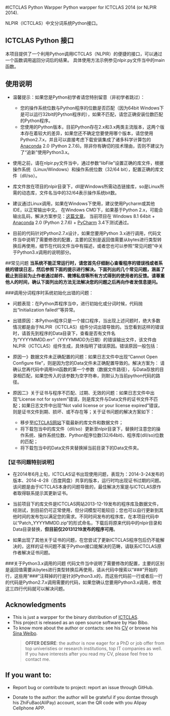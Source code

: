 #ICTCLAS Python Warpper
Python warpper for ICTCLAS 2014 (or NLPIR 2014).

NLPIR（ICTCLAS）中文分词系统Python接口。

## ICTCLAS Python 接口
本项目提供了一个利用Python调用ICTCLAS（NLPIR）的便捷的接口，可以通过一个函数调用返回分词后的结果。
具体使用方法示例参见nlpir.py文件当中的main函数。

## 使用说明 ##
* 温馨提示：如果您是Python初学者请您特别留意（非初学者跳过）：
	* 您的操作系统位数与Python程序的位数是否匹配（因为64bit Windows下是可以运行32bit的Python程序的），如果不匹配，请您正确安装位数匹配的Python程序。
	* 您使用的Python版本，目前Python存在2.x和3.x两类主流版本，这两个版本存在着较大的差异，如果您还不确定您要使用哪个版本，请您使用Python2.7.x，并且可以直接考虑下载安装集成了诸多科学计算包的[Anaconda](https://store.continuum.io/cshop/anaconda/) 2.0 (Python 2.7.6)。除非你有确切的技术理由，否则不建议为了“追新”使用Python3.x。

* 使用之前，请在nlpir.py文件当中，通过参数“libFile”设置正确的库文件，根据操作系统（Linux/Windows）和操作系统位数（32/64 bit），配置正确的库文件（dll/so）。

* 库文件放在项目的nlpir目录下，dll是Windows所需动态链接库，so是Linux所需的动态库，文件名当中的32/64表示操作系统bit数。


* 建议通过Linux调用，如果在Windows下使用，建议使用Pycharm或其他IDE，以正常输出中文。 在Windows CMD下，如果基于Python 2.x，可能会输出乱码，解决方案参见：[这篇文章](http://apoo.bokee.com/7028948.html)。
 当前项目在 Windows 8.1 64bit + [Anaconda](https://store.continuum.io/cshop/anaconda/) 2.0 (Python 2.7.6) + [PyCharm](http://www.jetbrains.com/pycharm/) 3.4下测试通过。

* 目前的代码针对Python2.7.x设计，如果您要用Python 3.x进行调用，代码文件当中说明了需要修改的配置，主要的区别是返回值需要从bytes进行类型转换后再使用，细节在代码文件当中有描述，或者您也可以参照“常见问题”中关于Python3.x调用的说明部分。

##常见问题
**当系统不能正常运行时，请您首先仔细耐心查看程序的错误栈或者系统的错误日志，然后参照下面的提示进行解决。下面列出的几个常见问题，涵盖了截止到目前为止作者通过邮件、微博私信等所有方式得到的使用者的反馈。请尊重他人的时间，确认下面列出的方法无法解决您的问题之后再向作者发信息提问。**

###调用分词程序时系统初始化出错的问题：
* 问题表现：在Python弄程序当中，进行初始化或分词时候，代码抛出“Initialization failed!”等异常。

* 出错原因：本Python程序只是一个接口程序，当出现上述问题时，绝大多数情况都是由于NLPIR（ICTCLAS）组件分词出错导致的。当您看到这样的错误时，请首先到程序的Data目录下，查看是否有文件名为“YYYYMMDD.err”（YYYYMMDD为日期）的错误输出文件，该文件由NLPIR（ICTCLAS）组件生成，具体指明了错误原因。错误原因一般包括：

* 原因一》数据文件未正确配置的问题：如果日志文件中出现“Cannot Open Configure file”，则是因为您的Data文件未正确配置导致的。解决方案为：	请确认您再代码中调用Init函数的第一个参数（数据文件路径），与Data存放的目录相匹配，如果您传入的该参数为空字符串，则默认为当前python代码的路径。

* 原因二》关于证书与程序不匹配、过期、无效的问题：如果日志文件中出现“License not for system”错误，则是库文件与Data文件的证书文件不匹配；如果日志文件中出现“Not valid license or your license expired”错误，则是证书文件到期、损坏、或不存在等；关于证书问题的解决方案如下：
	* 移步至[ICTCLAS网站](http://ictclas.nlpir.org/)下载最新的库文件和数据文件；
	* 将下载包当中的库文件（dll/so）更新至nlpir目录下，替换时注意您的操作系统、操作系统位数、Python程序位数(32/64bit)、程序库(dll/so)位数的匹配；
	* 将下载包当中的Data文件夹替换掉当前目录下的Data文件夹。

### **【证书问题特别说明】** ###
* 在2014年6月上旬，ICTCLAS证书出现使用问题，表现为：2014-3-24发布的版本、2014-4-28（百度网盘）共享的版本，运行时均出现证书过期的问题。该问题是由于ICTCLAS本身的问题导致的，最佳解决方案是与ICTCLAS原作者取得联系提示其更新证书。

* 当前项目下的库文件是ICTCLAS网站2013-12-19发布的程序库及数据文件，经测试，到目前仍可正常使用，但分词模型可能较旧；您也可以自行更新到其他时间的发布包以满足您的需求。不同时间发布的程序库，在本项目代码中以“Patch_YYYYMMDD.zip”的形式命名，下载后将原来代码中的nlpir目录和Data目录替换，**但目前仅20131219发布的程序可用**。

* 如果出现了其他关于证书的问题，在您尝试了更新ICTCLAS程序包后仍不能解决的，这样的证书问题不属于Python接口能解决的范畴，请联系ICTCLAS原作者解决证书问题。

###关于Python3.x调用的问题
代码文件当中说明了需要修改的配置，主要的区别是返回值需要从bytes进行类型转换后再使用，请从代码中搜索以“###”开始的行，这些用“###”注释掉的行是针对Python3.x的，而这些代码前一行或者后一行的代码是Python2.7.x调用需要的代码，如果您确认您要用Python3.x调用，修改这三四行代码就可以解决问题。

## Acknowledgments
* This is just a warpper for the binary distribution of [ICTCLAS](http://ictclas.nlpir.org/).
* This project is released as an open source software by Hao Bibo.
* To know more about the author or contacts: see his [CV](http://en.wikipedia.org/wiki/User:Haobibo) or browse his [Sina Weibo](http://weibo.com/peteraeon).
    > **OFFER DESIRE**: the author is now eager for a PhD or job offer from top univeristies or research institutions, top IT companies as well. If you have interests after you read my CV, please feel free to contact me.

## If you want to:
* Report bug or contribute to project: report an issue through GitHub.

* Donate to the author: the author will be grateful if you dontae through his ZhiFuBao(AliPay) account, scan the QR code with you Alipay Cellphone APP.